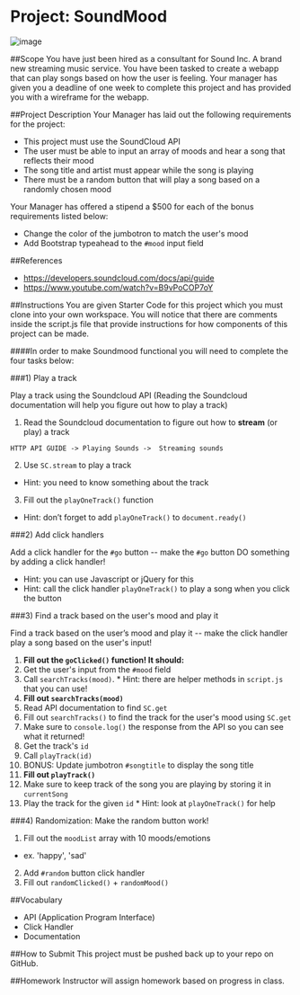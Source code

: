 # Project: SoundMood 

![image](https://imgur.com/VrWE2CS.jpg)

##Scope
You have just been hired as a consultant for Sound Inc. A brand new streaming music service. 
You have been tasked to create a webapp that can play songs based on how the user is feeling. 
Your manager has given you a deadline of one week to complete this project and has provided you with a wireframe for the webapp.  

##Project Description
Your Manager has laid out the following requirements for the project: 

* This project must use the SoundCloud API
* The user must be able to input an array of moods and hear a song that reflects their mood
* The song title and artist must appear while the song is playing
* There must be a random button that will play a song based on a randomly chosen mood

Your Manager has offered a stipend a $500 for each of the bonus requirements listed below: 

* Change the color of the jumbotron to match the user's mood
* Add Bootstrap typeahead to the `#mood` input field


##References

* https://developers.soundcloud.com/docs/api/guide
* https://www.youtube.com/watch?v=B9vPoCOP7oY
 

##Instructions
You are given Starter Code for this project which you must clone into your own workspace.
You will notice that there are comments inside the script.js file that provide instructions for how components of this project can be made.  

####In order to make Soundmood functional you will need to complete the four tasks below:

###1) Play a track

Play a track using the Soundcloud API (Reading the Soundcloud documentation will help you figure out how to play a track)

1. Read the Soundcloud documentation to figure out how to **stream** (or play) a track
```
HTTP API GUIDE -> Playing Sounds ->  Streaming sounds
```
2. Use `SC.stream` to play a track
  * Hint: you need to know something about the track
3. Fill out the `playOneTrack()` function
  * Hint: don’t forget to add `playOneTrack()` to `document.ready()`

###2) Add click handlers

Add a click handler for the `#go` button -- make the `#go` button DO something by adding a click handler!

* Hint: you can use Javascript or jQuery for this
* Hint: call the click handler `playOneTrack()` to play a song when you click the button

###3) Find a track based on the user's mood and play it

Find a track based on the user’s mood and play it -- make the click handler play a song based on the user's input!

1. **Fill out the `goClicked()` function! It should:**
  1. Get the user's input from the `#mood` field
  2. Call `searchTracks(mood)`.
    * Hint: there are helper methods in `script.js` that you can use!
2. **Fill out `searchTracks(mood)`**
  1. Read API documentation to find `SC.get`
  2. Fill out `searchTracks()` to find the track for the user's mood using `SC.get`
  4. Make sure to `console.log()` the response from the API so you can see what it returned!
  3. Get the track's `id`
  4. Call `playTrack(id)`
  5. BONUS: Update jumbotron `#songtitle` to display the song title
3. **Fill out `playTrack()`**
  1. Make sure to keep track of the song you are playing by storing it in `currentSong`
  2. Play the track for the given `id`
    * Hint: look at `playOneTrack()` for help

###4) Randomization: Make the random button work!

1. Fill out the `moodList` array with 10 moods/emotions
  * ex. 'happy', 'sad'
2. Add `#random` button click handler
3. Fill out `randomClicked()` + `randomMood()`


##Vocabulary

* API (Application Program Interface)
* Click Handler
* Documentation


##How to Submit
This project must be pushed back up to your repo on GitHub. 

##Homework
Instructor will assign homework based on progress in class.